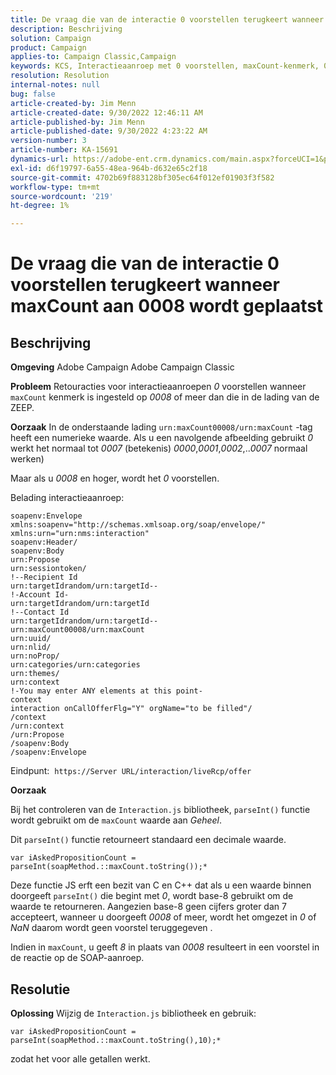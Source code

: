 ```yaml
---
title: De vraag die van de interactie 0 voorstellen terugkeert wanneer maxCount aan 0008 wordt geplaatst
description: Beschrijving
solution: Campaign
product: Campaign
applies-to: Campaign Classic,Campaign
keywords: KCS, Interactieaanroep met 0 voorstellen, maxCount-kenmerk, 0008, SOAP-lading, Adobe Campaign, Adobe Campaign Classic
resolution: Resolution
internal-notes: null
bug: false
article-created-by: Jim Menn
article-created-date: 9/30/2022 12:46:11 AM
article-published-by: Jim Menn
article-published-date: 9/30/2022 4:23:22 AM
version-number: 3
article-number: KA-15691
dynamics-url: https://adobe-ent.crm.dynamics.com/main.aspx?forceUCI=1&pagetype=entityrecord&etn=knowledgearticle&id=178a6d43-5940-ed11-9db1-0022480866ad
exl-id: d6f19797-6a55-48ea-964b-d632e65c2f18
source-git-commit: 4702b69f883128bf305ec64f012ef01903f3f582
workflow-type: tm+mt
source-wordcount: '219'
ht-degree: 1%

---
```


# De vraag die van de interactie 0 voorstellen terugkeert wanneer maxCount aan 0008 wordt geplaatst

## Beschrijving


<b>Omgeving</b>
Adobe Campaign Adobe Campaign Classic

<b>Probleem</b>
Retouracties voor interactieaanroepen *0* voorstellen wanneer `maxCount` kenmerk is ingesteld op *0008* of meer dan die in de lading van de ZEEP.

<b>Oorzaak</b>
In de onderstaande lading `urn:maxCount00008/urn:maxCount` -tag heeft een numerieke waarde.
Als u een navolgende afbeelding gebruikt *0* werkt het normaal tot *0007* (betekenis) *0000*,*0001*,*0002*,..*0007* normaal werken)

Maar als u *0008* en hoger, wordt het *0* voorstellen.

Belading interactieaanroep:


```
soapenv:Envelope xmlns:soapenv="http://schemas.xmlsoap.org/soap/envelope/" xmlns:urn="urn:nms:interaction"
soapenv:Header/
soapenv:Body
urn:Propose
urn:sessiontoken/
!--Recipient Id
urn:targetIdrandom/urn:targetId--
!-Account Id-
urn:targetIdrandom/urn:targetId
!--Contact Id
urn:targetIdrandom/urn:targetId--
urn:maxCount00008/urn:maxCount
urn:uuid/
urn:nlid/
urn:noProp/
urn:categories/urn:categories
urn:themes/
urn:context
!-You may enter ANY elements at this point-
context
interaction onCallOfferFlg="Y" orgName="to be filled"/
/context
/urn:context
/urn:Propose
/soapenv:Body
/soapenv:Envelope
```




Eindpunt: 
`https://Server URL/interaction/liveRcp/offer`

<b>Oorzaak</b>

Bij het controleren van de `Interaction.js` bibliotheek, `parseInt()` functie wordt gebruikt om de `maxCount` waarde aan *Geheel*.

Dit `parseInt()` functie retourneert standaard een decimale waarde.


```
var iAskedPropositionCount = parseInt(soapMethod.::maxCount.toString());*
```


Deze functie JS erft een bezit van C en C++ dat als u een waarde binnen doorgeeft `parseInt()` die begint met *0*, wordt base-8 gebruikt om de waarde te retourneren.
Aangezien base-8 geen cijfers groter dan 7 accepteert, wanneer u doorgeeft *0008* of meer, wordt het omgezet in *0* of *NaN* daarom wordt geen voorstel teruggegeven .

Indien in `maxCount`, u geeft *8* in plaats van *0008* resulteert in een voorstel in de reactie op de SOAP-aanroep.


## Resolutie


<b>Oplossing</b>
Wijzig de `Interaction.js` bibliotheek en gebruik:




```
var iAskedPropositionCount = parseInt(soapMethod.::maxCount.toString(),10);*
```




zodat het voor alle getallen werkt.
